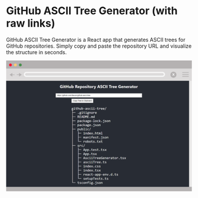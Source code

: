 # GitHub ASCII Tree Generator (with raw links)

GitHub ASCII Tree Generator is a React app that generates ASCII trees for GitHub repositories. Simply copy and paste the repository URL and visualize the structure in seconds. 

<a href="https://fanurs.github.io/github-ascii-tree/"><img src="docs/demo.png" alt="demo.png" width="800"/></a>
